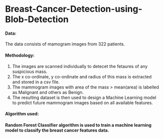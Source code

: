 # Breast-Cancer-Detection-using-Blob-Detection

#### **Data**: 
The data consists of mamogram images from 322 patients.

#### **Methodology**:
1) The images are scanned individually to detecet the fetaures of any suspicious mass.
2) The x co-ordinate, y co-ordinate and radius of this mass is extracted and stored in a csv file.
3) The mammogram images with area of the mass > mean(area) is labelled as Malignant and others as Benign.
4) The resulting dataset is then used to design a Machine Learning model to predict future mammogram images based on all available features.

#### **Algorithm used:**
#### Random Forest Classifier algorithm is used to train a machine learning model to classify the breast cancer features data.
